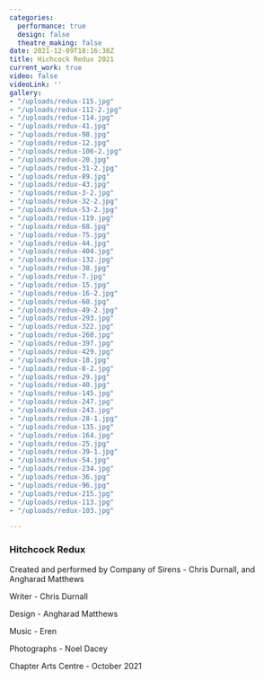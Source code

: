 ```yaml
---
categories:
  performance: true
  design: false
  theatre_making: false
date: 2021-12-09T18:16:38Z
title: Hichcock Redux 2021
current_work: true
video: false
videoLink: ''
gallery:
- "/uploads/redux-115.jpg"
- "/uploads/redux-112-2.jpg"
- "/uploads/redux-114.jpg"
- "/uploads/redux-41.jpg"
- "/uploads/redux-98.jpg"
- "/uploads/redux-12.jpg"
- "/uploads/redux-106-2.jpg"
- "/uploads/redux-20.jpg"
- "/uploads/redux-31-2.jpg"
- "/uploads/redux-89.jpg"
- "/uploads/redux-43.jpg"
- "/uploads/redux-3-2.jpg"
- "/uploads/redux-32-2.jpg"
- "/uploads/redux-53-2.jpg"
- "/uploads/redux-119.jpg"
- "/uploads/redux-68.jpg"
- "/uploads/redux-75.jpg"
- "/uploads/redux-44.jpg"
- "/uploads/redux-404.jpg"
- "/uploads/redux-132.jpg"
- "/uploads/redux-38.jpg"
- "/uploads/redux-7.jpg"
- "/uploads/redux-15.jpg"
- "/uploads/redux-16-2.jpg"
- "/uploads/redux-60.jpg"
- "/uploads/redux-49-2.jpg"
- "/uploads/redux-293.jpg"
- "/uploads/redux-322.jpg"
- "/uploads/redux-260.jpg"
- "/uploads/redux-397.jpg"
- "/uploads/redux-429.jpg"
- "/uploads/redux-18.jpg"
- "/uploads/redux-8-2.jpg"
- "/uploads/redux-29.jpg"
- "/uploads/redux-40.jpg"
- "/uploads/redux-145.jpg"
- "/uploads/redux-247.jpg"
- "/uploads/redux-243.jpg"
- "/uploads/redux-28-1.jpg"
- "/uploads/redux-135.jpg"
- "/uploads/redux-164.jpg"
- "/uploads/redux-25.jpg"
- "/uploads/redux-39-1.jpg"
- "/uploads/redux-54.jpg"
- "/uploads/redux-234.jpg"
- "/uploads/redux-36.jpg"
- "/uploads/redux-96.jpg"
- "/uploads/redux-215.jpg"
- "/uploads/redux-113.jpg"
- "/uploads/redux-103.jpg"

---
```

### Hitchcock Redux 

Created and performed by Company of Sirens - Chris Durnall, and  Angharad Matthews 

Writer - Chris Durnall

Design - Angharad Matthews

Music - Eren

Photographs - Noel Dacey 

Chapter Arts Centre - October 2021